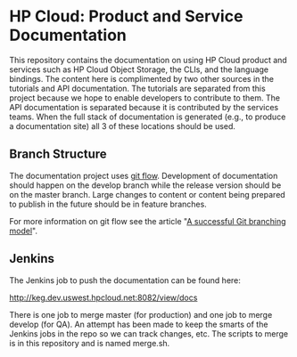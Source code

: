 # HP Cloud: Product and Service Documentation
This repository contains the documentation on using HP Cloud product and services such as HP Cloud Object Storage, the CLIs, and the language bindings. The content here is complimented by two other sources in the tutorials and API documentation. The tutorials are separated from this project because we hope to enable developers to contribute to them. The API documentation is separated because it is contributed by the services teams. When the full stack of documentation is generated (e.g., to produce a documentation site) all 3 of these locations should be used.

## Branch Structure
The documentation project uses [git flow](https://github.com/nvie/gitflow). Development of documentation should happen on the develop branch while the release version should be on the master branch. Large changes to content or content being prepared to publish in the future should be in feature branches.

For more information on git flow see the article "[A successful Git branching model](http://nvie.com/posts/a-successful-git-branching-model/)".

## Jenkins

The Jenkins job to push the documentation can be found here:

http://keg.dev.uswest.hpcloud.net:8082/view/docs

There is one job to merge master (for production) and one job to merge develop (for QA).  An attempt has been made to keep the smarts of the Jenkins jobs in the repo so we can track changes, etc.  The scripts to merge is in this repository and is named merge.sh.
